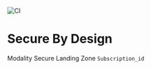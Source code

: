 ![CI](https://github.com/barryhiggins3/terraformhack/workflows/CI/badge.svg)

# Secure By Design
Modality Secure Landing Zone
`Subscription_id`

